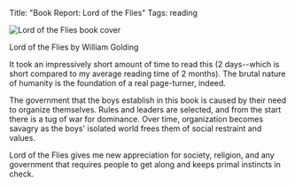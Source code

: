 Title: "Book Report: Lord of the Flies"
Tags: reading

![Lord of the Flies book cover](/media/uploads/7624_medium.jpg)

Lord of the Flies by William Golding

It took an impressively short amount of time to read this (2 days--which is
short compared to my average reading time of 2 months). The
brutal nature of humanity is the foundation of a real page-turner, indeed.

The government that the boys establish in this book is caused by their need to
organize themselves. Rules and leaders are selected, and
from the start there is a tug of war for dominance. Over
time, organization becomes savagry as the boys' isolated world frees them of
social restraint and values.

Lord of the Flies gives me new appreciation for society, religion, and any
government that requires people to get along and keeps primal instincts in
check.


